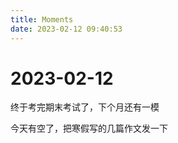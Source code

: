 ```yaml
---
title: Moments
date: 2023-02-12 09:40:53
---
```


# 2023-02-12

终于考完期末考试了，下个月还有一模

今天有空了，把寒假写的几篇作文发一下